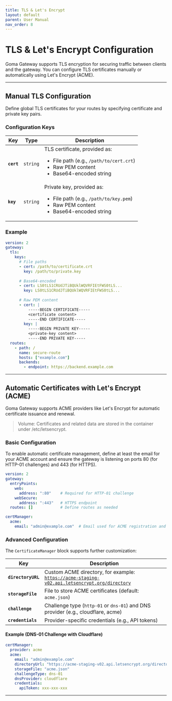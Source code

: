 ```yaml
---
title: TLS & Let's Encrypt
layout: default
parent: User Manual
nav_order: 8
---
```


# TLS & Let's Encrypt Configuration

Goma Gateway supports TLS encryption for securing traffic between clients and the gateway. You can configure TLS certificates manually or automatically using Let's Encrypt (ACME).

---

## **Manual TLS Configuration**
Define global TLS certificates for your routes by specifying certificate and private key pairs.

### **Configuration Keys**

| Key        | Type     | Description                                                                                                                                |
|------------|----------|--------------------------------------------------------------------------------------------------------------------------------------------|
| **`cert`** | `string` | TLS certificate, provided as:<ul><li>File path (e.g., `/path/to/cert.crt`)</li><li>Raw PEM content</li><li>Base64-encoded string</li></ul> |
| **`key`**  | `string` | Private key, provided as:<ul><li>File path (e.g., `/path/to/key.pem`)</li><li>Raw PEM content</li><li>Base64-encoded string</li></ul>      |


### **Example**
```yaml
version: 2
gateway:
  tls:
    keys:
      # File paths
      - cert: /path/to/certificate.crt
        key: /path/to/private.key
      
      # Base64-encoded
      - cert: LS0tLS1CRUdJTiBQUklWQVRFIEtFWS0tLS...
        key: LS0tLS1CRUdJTiBQUklWQVRFIEtFWS0tLS...
      
      # Raw PEM content
      - cert: |
          -----BEGIN CERTIFICATE-----
          <certificate content>
          -----END CERTIFICATE-----
        key: |
          -----BEGIN PRIVATE KEY-----
          <private-key content>
          -----END PRIVATE KEY-----
  routes:
    - path: /
      name: secure-route
      hosts: ["example.com"]
      backends:
        - endpoint: https://backend.example.com
```

---

## **Automatic Certificates with Let's Encrypt (ACME)**
Goma Gateway supports ACME providers like Let's Encrypt for automatic certificate issuance and renewal.

> Volume: Certificates and related data are stored in the container under /etc/letsencrypt.


### **Basic Configuration**

To enable automatic certificate management, define at least the email for your ACME account and ensure the gateway is listening on ports 80 (for HTTP-01 challenges) and 443 (for HTTPS).

```yaml
version: 2
gateway:
  entryPoints:
    web:
      address: ":80"    # Required for HTTP-01 challenge
    webSecure:
      address: ":443"   # HTTPS endpoint
  routes: []            # Define routes as needed

certManager:
  acme:
    email: "admin@example.com"  # Email used for ACME registration and expiry notices
```
### **Advanced Configuration**

The `CertificateManager` block supports further customization:


| Key                | Description                                                                                                |
|--------------------|------------------------------------------------------------------------------------------------------------|
| **`directoryURL`** | Custom ACME directory, for example:<br><code>https://acme-staging-v02.api.letsencrypt.org/directory</code> |
| **`storageFile`**  | File to store ACME certificates (default: <code>acme.json</code>)                                          |
| **`challenge`**    | Challenge type (<code>http-01</code> or <code>dns-01</code>) and DNS provider (e.g., cloudflare, acme)     |
| **`credentials`**  | Provider-specific credentials (e.g., API tokens)                                                           |


#### **Example (DNS-01 Challenge with Cloudflare)**
```yaml
certManager:
  provider: acme
  acme:
    email: "admin@example.com"
    directoryUrl: "https://acme-staging-v02.api.letsencrypt.org/directory"
    storageFile: "acme.json"
    challengeType: dns-01
    dnsProvider: cloudflare
    credentials:
      apiToken: xxx-xxx-xxx
```

---